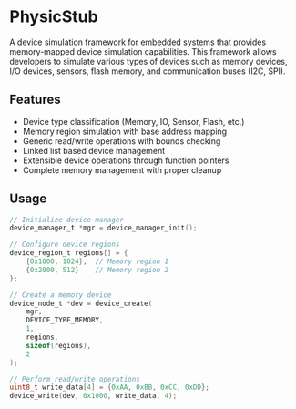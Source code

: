 # PhysicStub

A device simulation framework for embedded systems that provides memory-mapped device simulation capabilities. This framework allows developers to simulate various types of devices such as memory devices, I/O devices, sensors, flash memory, and communication buses (I2C, SPI).

## Features

- Device type classification (Memory, IO, Sensor, Flash, etc.)
- Memory region simulation with base address mapping
- Generic read/write operations with bounds checking
- Linked list based device management
- Extensible device operations through function pointers
- Complete memory management with proper cleanup

## Usage

```c
// Initialize device manager
device_manager_t *mgr = device_manager_init();

// Configure device regions
device_region_t regions[] = {
    {0x1000, 1024},  // Memory region 1
    {0x2000, 512}    // Memory region 2
};

// Create a memory device
device_node_t *dev = device_create(
    mgr,
    DEVICE_TYPE_MEMORY,
    1,
    regions,
    sizeof(regions),
    2
);

// Perform read/write operations
uint8_t write_data[4] = {0xAA, 0xBB, 0xCC, 0xDD};
device_write(dev, 0x1000, write_data, 4);
```

